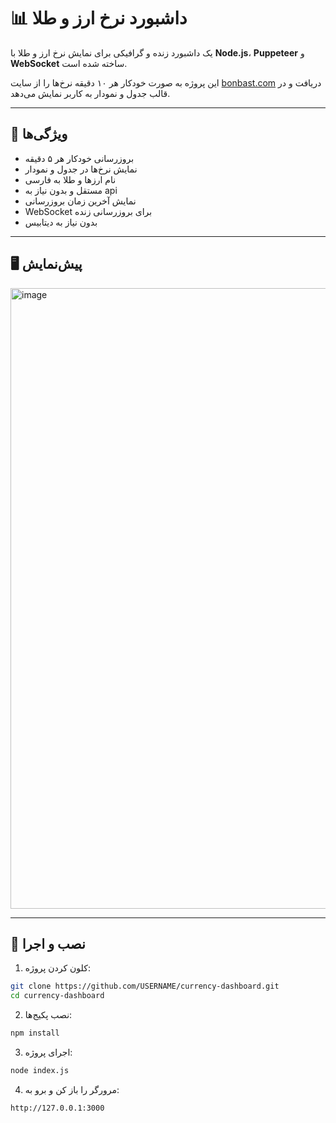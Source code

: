 # 📊 داشبورد نرخ ارز و طلا

یک داشبورد زنده و گرافیکی برای نمایش نرخ ارز و طلا با **Node.js**، **Puppeteer** و **WebSocket** ساخته شده است.

این پروژه به صورت خودکار هر ۱۰ دقیقه نرخ‌ها را از سایت [bonbast.com](https://www.bonbast.com) دریافت و در قالب جدول و نمودار به کاربر نمایش می‌دهد.

---

## 🎯 ویژگی‌ها
- بروزرسانی خودکار هر ۵ دقیقه  
- نمایش نرخ‌ها در جدول و نمودار  
- نام ارزها و طلا به فارسی  
- مستقل و بدون نیاز به api 
- نمایش آخرین زمان بروزرسانی  
- WebSocket برای بروزرسانی زنده  
- بدون نیاز به دیتابیس  

---

## 🖥 پیش‌نمایش

 <img width="649" height="993" alt="image" src="https://github.com/user-attachments/assets/d3752ae6-61fd-4d7b-80f0-be5e3746eb4a" />


---

## 📌 نصب و اجرا

1. کلون کردن پروژه:
```bash
git clone https://github.com/USERNAME/currency-dashboard.git
cd currency-dashboard
```
2. نصب پکیج‌ها:
```bash
npm install
```

3.  اجرای پروژه:

```bash
node index.js
```
4. مرورگر را باز کن و برو به:


 ```
http://127.0.0.1:3000
```
